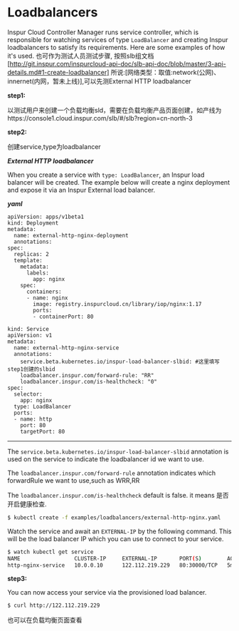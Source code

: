 # Loadbalancers

Inspur Cloud Controller Manager runs service controller,
which is responsible for watching services of type ```LoadBalancer```
and creating Inspur loadbalancers to satisfy its requirements.
Here are some examples of how it's used.
也可作为测试人员测试步骤,
按照slb组文档[http://git.inspur.com/inspurcloud-api-doc/slb-api-doc/blob/master/3-api-details.md#1-create-loadbalancer]
所说:[网络类型：取值:network(公网)、innernet(内网，暂未上线)],可以先测External HTTP loadbalancer

**step1:**

以测试用户来创建一个负载均衡sld，需要在负载均衡产品页面创建，如产线为https://console1.cloud.inspur.com/slb/#/slb?region=cn-north-3

**step2:**

创建service,type为loadbalancer

_**External HTTP loadbalancer**_

When you create a service with ```type: LoadBalancer```, an Inspur load balancer will be created.
The example below will create a nginx deployment and expose it via an Inspur External load balancer.

_**yaml**_



```
apiVersion: apps/v1beta1
kind: Deployment
metadata:
  name: external-http-nginx-deployment
  annotations:
spec:
  replicas: 2
  template:
    metadata:
      labels:
        app: nginx
    spec:
      containers:
      - name: nginx
        image: registry.inspurcloud.cn/library/iop/nginx:1.17
        ports:
        - containerPort: 80
```

```
kind: Service
apiVersion: v1
metadata:
  name: external-http-nginx-service
  annotations:
    service.beta.kubernetes.io/inspur-load-balancer-slbid: #这里填写step1创建的slbid
    loadbalancer.inspur.com/forward-rule: "RR"
    loadbalancer.inspur.com/is-healthcheck: "0"
spec:
  selector:
    app: nginx
  type: LoadBalancer
  ports:
  - name: http
    port: 80
    targetPort: 80
```

---

The ```service.beta.kubernetes.io/inspur-load-balancer-slbid``` annotation
is used on the service to indicate the loadbalancer id we want to use.

The ```loadbalancer.inspur.com/forward-rule``` annotation
indicates which forwardRule we want to use,such as WRR,RR 

The ```loadbalancer.inspur.com/is-healthcheck``` default is false.
it means 是否开启健康检查.


```bash
$ kubectl create -f examples/loadbalancers/external-http-nginx.yaml
```

Watch the service and await an ```EXTERNAL-IP``` by the following command.
This will be the load balancer IP which you can use to connect to your service.

```bash
$ watch kubectl get service
NAME                 CLUSTER-IP     EXTERNAL-IP       PORT(S)        AGE
http-nginx-service   10.0.0.10      122.112.219.229   80:30000/TCP   5m
```

**step3:**

You can now access your service via the provisioned load balancer.

```bash
$ curl http://122.112.219.229
```

也可以在负载均衡页面查看
